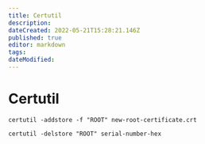 ```yaml
---
title: Certutil
description: 
dateCreated: 2022-05-21T15:28:21.146Z
published: true
editor: markdown
tags: 
dateModified: 
---
```

# Certutil

`certutil -addstore -f "ROOT" new-root-certificate.crt`

`certutil -delstore "ROOT" serial-number-hex`